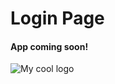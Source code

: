 # Login Page
#### App coming soon!

<img src="C:/Users/pc/Desktop/SOFTWARE/ANDROID Projeler/login-screen.png" alt="My cool logo"/>
